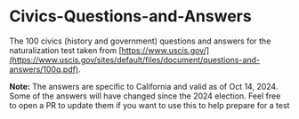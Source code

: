 # Civics-Questions-and-Answers
The 100 civics (history and government) questions and answers for the naturalization test taken from [https://www.uscis.gov/](https://www.uscis.gov/sites/default/files/document/questions-and-answers/100q.pdf).

**Note:** The answers are specific to California and valid as of Oct 14, 2024. Some of the answers will have changed since the 2024 election. Feel free to open a PR to update them if you want to use this to help prepare for a test
